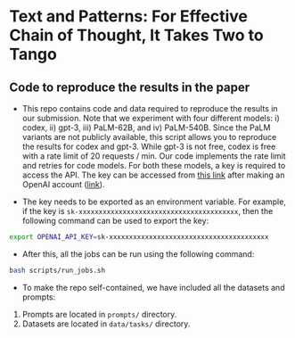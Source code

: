 # Text and Patterns: For Effective Chain of Thought, It Takes Two to Tango

## Code to reproduce the results in the paper

- This repo contains code and data required to reproduce the results in our submission. Note that we experiment with four different models: i) codex, ii) gpt-3, iii) PaLM-62B, and iv) PaLM-540B. Since the PaLM variants are not publicly available, this script allows you to reproduce the results for codex and gpt-3. While gpt-3 is not free, codex is free with a rate limit of 20 requests / min. Our code implements the rate limit and retries for code models. For both these models, a key is required to access the API. The key can be accessed from [this link](https://beta.openai.com/account/api-keys) after making an OpenAI account ([link](https://openai.com/join/)).

- The key needs to be exported as an environment variable. For example, if the key is `sk-xxxxxxxxxxxxxxxxxxxxxxxxxxxxxxxxxxxxxxxx`, then the following command can be used to export the key:


```bash
export OPENAI_API_KEY=sk-xxxxxxxxxxxxxxxxxxxxxxxxxxxxxxxxxxxxxxxx
```

- After this, all the jobs can be run using the following command:
 
```bash
bash scripts/run_jobs.sh
```

- To make the repo self-contained, we have included all the datasets and prompts:

1. Prompts are located in `prompts/` directory.
2. Datasets are located in `data/tasks/` directory.